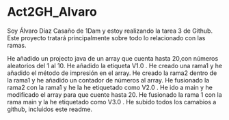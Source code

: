 # Act2GH_Alvaro
Soy Álvaro Díaz Casaño de 1Dam y estoy realizando la tarea 3 de Github. Este proyecto tratará principalmente sobre todo lo relacionado con las ramas.

He añadido un projecto java de un array que cuenta hasta 20,con números aleatorios del 1 al 10. He añadido la etiqueta V1.0 . He creado una rama1 y he añadido el método de impresión en el array. He creado la rama2 dentro de la rama1 y he añadido un contador de números al array. He fusionado la rama2 con la rama1 y he la he etiquetado como V2.0 . He ido a main y he modificado el array para que cuente hasta 20. He fusionado la rama 1 con la rama main y la he etiquetado como V3.0 . He subido todos los camabios a github, incluidos este readme.
